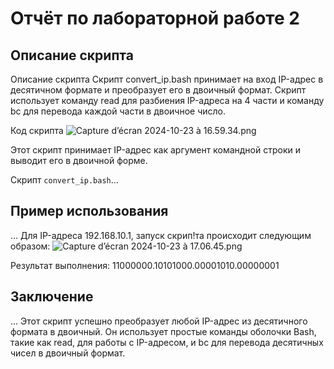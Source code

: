 # Отчёт по лабораторной работе 2
## Описание скрипта
Описание скрипта
Скрипт convert_ip.bash принимает на вход IP-адрес в десятичном формате и преобразует его в двоичный формат. Скрипт использует команду read для разбиения IP-адреса на 4 части и команду bc для перевода каждой части в двоичное число.

Код скрипта
![Capture d’écran 2024-10-23 à 16.59.34.png](../../../../var/folders/k0/h49qrj653y7f3skyv23b2_0w0000gn/T/TemporaryItems/NSIRD_screencaptureui_HAJkVk/Capture%20d%E2%80%99%C3%A9cran%202024-10-23%20%C3%A0%2016.59.34.png)

Этот скрипт принимает IP-адрес как аргумент командной строки и выводит его в двоичной форме.


Скрипт `convert_ip.bash`...

## Пример использования
...
Для IP-адреса 192.168.10.1, запуск скрип!та происходит следующим образом:
![Capture d’écran 2024-10-23 à 17.06.45.png](../../../../var/folders/k0/h49qrj653y7f3skyv23b2_0w0000gn/T/TemporaryItems/NSIRD_screencaptureui_7ZBPgE/Capture%20d%E2%80%99%C3%A9cran%202024-10-23%20%C3%A0%2017.06.45.png)

Результат выполнения:
11000000.10101000.00001010.00000001

## Заключение
...
Этот скрипт успешно преобразует любой IP-адрес из десятичного формата в двоичный. Он использует простые команды оболочки Bash, такие как read, для работы с IP-адресом, и bc для перевода десятичных чисел в двоичный формат.